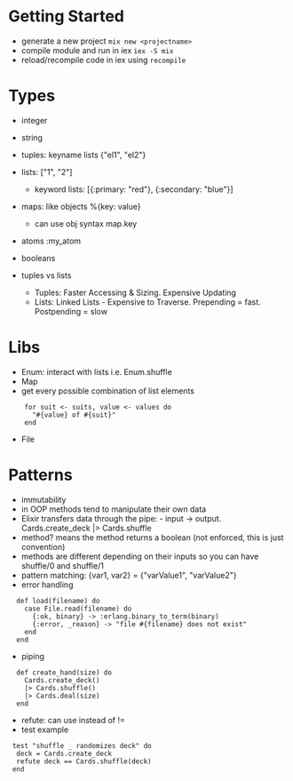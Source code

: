 # Getting Started

- generate a new project `mix new <projectname>`
- compile module and run in iex `iex -S mix`
- reload/recompile code in iex using `recompile`

# Types
- integer
- string
- tuples: keyname lists {"el1", "el2"}
- lists: ["1", "2"]
  - keyword lists: [{:primary: "red"}, {:secondary: "blue"}]
- maps: like objects %{key: value}
  - can use obj syntax map.key
- atoms :my_atom
- booleans

- tuples vs lists
  - Tuples: Faster Accessing & Sizing. Expensive Updating
  - Lists: Linked Lists - Expensive to Traverse. Prepending = fast. Postpending = slow

# Libs
- Enum: interact with lists i.e. Enum.shuffle
- Map
- get every possible combination of list elements
```
    for suit <- suits, value <- values do
      "#{value} of #{suit}"
    end
```
- File

# Patterns
- immutability
- in OOP methods tend to manipulate their own data
- Elixir transfers data through the pipe: - input -> output. Cards.create_deck |> Cards.shuffle
- method? means the method returns a boolean (not enforced, this is just convention)
- methods are different depending on their inputs so you can have shuffle/0 and shuffle/1
- pattern matching: {var1, var2} = {"varValue1", "varValue2"}
- error handling
```
  def load(filename) do
    case File.read(filename) do
      {:ok, binary} -> :erlang.binary_to_term(binary)
      {:error, _reason} -> "file #{filename} does not exist"
    end
  end
```
- piping
```
  def create_hand(size) do
    Cards.create_deck()
    |> Cards.shuffle()
    |> Cards.deal(size)
  end
```
- refute: can use instead of !=
- test example
```
 test "shuffle _ randomizes deck" do
  deck = Cards.create_deck
  refute deck == Cards.shuffle(deck)
 end
```